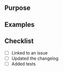 ## Purpose


## Examples

## Checklist
- [ ] Linked to an issue
- [ ] Updated the changelog
- [ ] Added tests